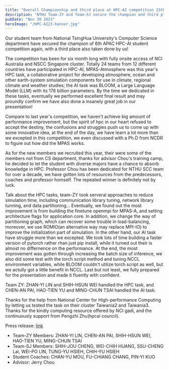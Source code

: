```yaml
---
title: "Overall Championship and third place at HPC-AI competition 23th"
description: "NTHU Team-ZY and Team-SJ secure the champion and third place respectfully at 6th Asia-Pacific HPC-AI Student Competition"
pubDate: "Nov 30 2023"
heroImage: "/HPC-AI23-banner.jpg"
---
```


Our student team from National TsingHua University's Computer Science department have secured the champion of 6th APAC HPC-AI student competition again, with a third place also taken done by us!

The competition has been for six month long with fully onsite access of NCI Australia and NSCC Singapore cluster. Totally 24 teams from 12 different countries have participated in HPC-AI, MPAS-Atmosphere was this year's HPC task, a collaborative project for developing atmosphere, ocean and other earth-system simulation components for use in climate, regional climate and weather studies; the AI task was BLOOM, a Large Language Model (LLM) with its 176 billion parameters. By the time we dedicated in these tasks, eventually we performed excellent final result and may proundly confirm we have also done a insanely great job in our presentation!

Compare to last year's competition, we haven't achieve big amount of performance improvement, but the spirit of hpc in our heart refused to accept the destiny, the confusions and struggles push us to come up with some innovative idea, at the end of the day, we have learn a lot more than we excepted in this competition, we even discussed with a Ph.D from NCDR to figure out how did the MPAS works. 

As for the new members we recruited this year, their were some of the members not from CS department, thanks for advisor Chou's training camp, he decided to let the student with diverse majors have a chance to absorb knowledge in HPC. Professor Chou has been dedicated for NTHU SCC team for over a decade, we have gotten lots of resources from the predecessors, coaches and professor homself. The repeated winner is definitely not by luck.

Talk about the HPC tasks, team-ZY took serveral approaches to reduce simulation time, including communication library tuning, network library tunning, and data partitioning... Eventually, we found out the most improvement is from building the finetune openmpi for MPAS-A, and setting architecture flags for application core. In addition, we change the way of partitioning graph, which can recover some trouble in load-balancing, moreover, we use ROMIO(an alternative way may replace MPI-IO) to improve the initialization part of simulation. In the other hand, our AI task have struggle more than we excepted. We took lots of time building a faster version of pytorch rather rhan just pip install, while it turned out their is almost no differnence on the performance. At the end, the most improvement was gotten through increasing the batch size of inference, we also did some test with the torch script method and tuning NCCL environment variables, while BLOOM couldn't utilize torch script as well, but we actully got a little benefit in NCCL. Last but not least, we fully prepared for the presentation and made it fluently with confident.

Team ZY: ZHAN-YI LIN and SHIH-HSUN WEI handled the HPC task, and CHEN-AN PAI, HAO-TIEN YU and MING-CHUN TSAI handled the AI task.

Thanks for the help from National Center for High-performance Computing by letting us tested the task on their cluster Taiwania2 and Taiwania3.
Thanks for the kindly computing resource offered by NCI gadi, and the continuously support from Pengzhi Zhu(hpcai council).

Press release: [link](https://www.hpcadvisorycouncil.com/pdf/2023_APAC_HPC_AI%20Competition_Result_Announcement_PR_En.pdf)

- Team-ZY Members: ZHAN-YI LIN, CHEN-AN PAI, SHIH-HSUN WEI, HAO-TIEN YU, MING-CHUN TSAI
- Team-SJ Members: SHIH-JOU CHENG, WEI-CHIH HUANG, SSU-CHENG Lai, WEI-PO LIN, TUNG-YU HSIEH, CHIH-YU HSIEH
- Student Coaches: CHAN-YU MOU, FU-CHIANG CHANG, PIN-YI KUO
- Advisor: Jerry Chou
